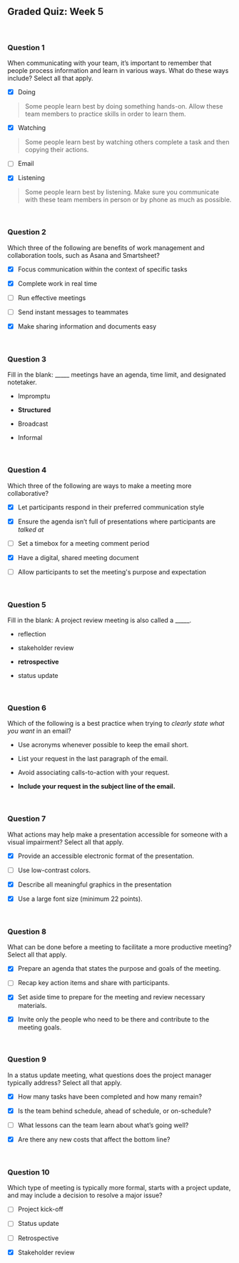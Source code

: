 ## Graded Quiz: Week 5

<br>

### Question 1

When communicating with your team, it’s important to remember that people process information and learn in various ways. What do these ways include? Select all that apply.

+ [x] Doing

> Some people learn best by doing something hands-on. Allow these team members to practice skills in order to learn them.

+ [x] Watching

> Some people learn best by watching others complete a task and then copying their actions.

+ [ ] Email

+ [x] Listening

> Some people learn best by listening. Make sure you communicate with these team members in person or by phone as much as possible.

<br>

### Question 2

Which three of the following are benefits of work management and collaboration tools, such as Asana and Smartsheet?

+ [x] Focus communication within the context of specific tasks

+ [x] Complete work in real time

+ [ ] Run effective meetings

+ [ ] Send instant messages to teammates

+ [x] Make sharing information and documents easy

<br>

### Question 3

Fill in the blank: _____ meetings have an agenda, time limit, and designated notetaker.

- Impromptu


- **Structured**


- Broadcast


- Informal

<br>

### Question 4

Which three of the following are ways to make a meeting more collaborative?

+ [x] Let participants respond in their preferred communication style

+ [x] Ensure the agenda isn’t full of presentations where participants are _talked at_

+ [ ] Set a timebox for a meeting comment period

+ [x] Have a digital, shared meeting document

+ [ ] Allow participants to set the meeting's purpose and expectation

<br>

### Question 5

Fill in the blank: A project review meeting is also called a _____.

- reflection

- stakeholder review

- **retrospective**

- status update

<br>

### Question 6

Which of the following is a best practice when trying to _clearly state what you want_ in an email?

- Use acronyms whenever possible to keep the email short.


- List your request in the last paragraph of the email.


- Avoid associating calls-to-action with your request.


- **Include your request in the subject line of the email.**

<br>

### Question 7

What actions may help make a presentation accessible for someone with a visual impairment? Select all that apply.

+ [x] Provide an accessible electronic format of the presentation.

+ [ ] Use low-contrast colors.

+ [x] Describe all meaningful graphics in the presentation

+ [x] Use a large font size (minimum 22 points).

<br>

### Question 8

What can be done before a meeting to facilitate a more productive meeting? Select all that apply.

+ [x] Prepare an agenda that states the purpose and goals of the meeting.

+ [ ] Recap key action items and share with participants.

+ [x] Set aside time to prepare for the meeting and review necessary materials.

+ [x] Invite only the people who need to be there and contribute to the meeting goals.

<br>

### Question 9

In a status update meeting, what questions does the project manager typically address? Select all that apply.

+ [x] How many tasks have been completed and how many remain?

+ [x] Is the team behind schedule, ahead of schedule, or on-schedule?

+ [ ] What lessons can the team learn about what’s going well?

+ [x] Are there any new costs that affect the bottom line?

<br>

### Question 10

Which type of meeting is typically more formal, starts with a project update, and may include a decision to resolve a major issue?

+ [ ] Project kick-off

+ [ ] Status update

+ [ ] Retrospective

+ [x] Stakeholder review